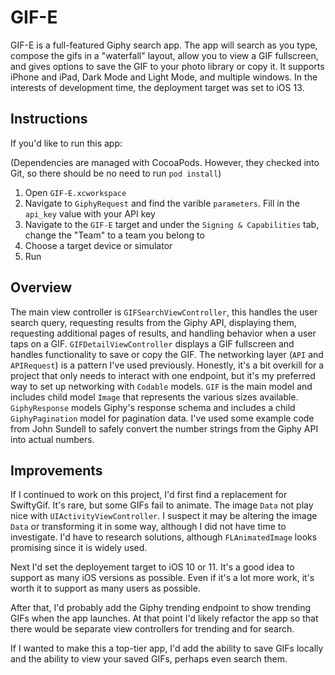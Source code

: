 # GIF-E

GIF-E is a full-featured Giphy search app. The app will search as you type, compose the gifs in a "waterfall" layout, allow you to view a GIF fullscreen, and gives options to save the GIF to your photo library or copy it. It supports iPhone and iPad, Dark Mode and Light Mode, and multiple windows. In the interests of development time, the deployment target was set to iOS 13.

## Instructions

If you'd like to run this app: 

(Dependencies are managed with CocoaPods. However, they checked into Git, so there should be no need to run `pod install`)

1. Open `GIF-E.xcworkspace`
2. Navigate to `GiphyRequest` and find the varible `parameters`. Fill in the `api_key` value with your API key
3. Navigate to the `GIF-E` target and under the `Signing & Capabilities` tab, change the "Team" to a team you belong to 
4. Choose a target device or simulator
5. Run


## Overview

The main view controller is `GIFSearchViewController`, this handles the user search query, requesting results from the Giphy API, displaying them, requesting additional pages of results, and handling behavior when a user taps on a GIF. `GIFDetailViewController` displays a GIF fullscreen and handles functionality to save or copy the GIF. The networking layer (`API` and `APIRequest`) is a pattern I've used previously. Honestly, it's a bit overkill for a project that only needs to interact with one endpoint, but it's my preferred way to set up networking with `Codable` models. `GIF` is the main model and includes child model `Image` that represents the various sizes available. `GiphyResponse` models Giphy's response schema and includes a child `GiphyPagination` model for pagination data. I've used some example code from John Sundell to safely convert the number strings from the Giphy API into actual numbers. 


## Improvements

If I continued to work on this project, I'd first find a replacement for SwiftyGif. It's rare, but some GIFs fail to animate. The image `Data` not play nice with `UIActivityViewController`. I suspect it may be altering the image `Data` or transforming it in some way, although I did not have time to investigate. I'd have to research solutions, although `FLAnimatedImage` looks promising since it is widely used.

Next I'd set the deployement target to iOS 10 or 11. It's a good idea to support as many iOS versions as possible. Even if it's a lot more work, it's worth it to support as many users as possible.

After that, I'd probably add the Giphy trending endpoint to show trending GIFs when the app launches. At that point I'd likely refactor the app so that there would be separate view controllers for trending and for search.

If I wanted to make this a top-tier app, I'd add the ability to save GIFs locally and the ability to view your saved GIFs, perhaps even search them.